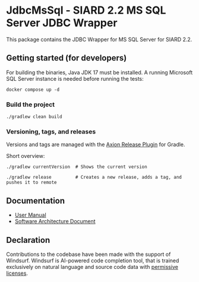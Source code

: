 # JdbcMsSql - SIARD 2.2 MS SQL Server JDBC Wrapper
This package contains the JDBC Wrapper for MS SQL Server for SIARD 2.2.

## Getting started (for developers)
For building the binaries, Java JDK 17 must be installed. A running Microsoft SQL Server instance is needed before running the tests:
```shell
docker compose up -d
```

### Build the project
```shell
./gradlew clean build
```

### Versioning, tags, and releases
Versions and tags are managed with the [Axion Release Plugin](https://github.com/allegro/axion-release-plugin) for Gradle.

Short overview:
```shell
./gradlew currentVersion  # Shows the current version

./gradlew release         # Creates a new release, adds a tag, and pushes it to remote
```

## Documentation
- [User Manual](https://github.com/sfa-siard/siard-suite/blob/main/docs/user-manual/en/user-manual.adoc)
- [Software Architecture Document](https://github.com/sfa-siard/siard-suite/blob/main/docs/sad/sad.adoc)

## Declaration
Contributions to the codebase have been made with the support of Windsurf. Windsurf is AI-powered code completion tool, that is trained exclusively on natural language and source code data with [permissive licenses](https://windsurf.com/blog/copilot-trains-on-gpl-codeium-does-not). 
